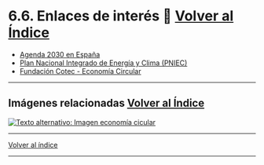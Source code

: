 # 6.6. Enlaces de interés 🔗 [Volver al Índice](../indice_pisa3_C_manso.md)

- [Agenda 2030 en España](https://www.agenda2030.gob.es/)
- [Plan Nacional Integrado de Energía y Clima (PNIEC)](https://www.idae.es/)
- [Fundación Cotec - Economía Circular](https://cotec.es/)

---

## Imágenes relacionadas [Volver al Índice](../indice_pisa3_C_manso.md)

[![Texto alternativo: Imagen economía cicular](https://www.diariodeplasencia.es/wp-content/uploads/2022/10/eco-circular-1140x756.webp)](https://www.diariodeplasencia.es/wp-content/uploads/2022/10/eco-circular-1140x756.webp)

---

[Volver al índice](../indice_pisa3_C.md)

---
